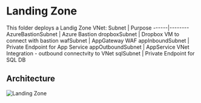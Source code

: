 # Landing Zone
This folder deploys a Landig Zone VNet:
Subnet | Purpose
------|--------
AzureBastionSubnet | Azure Bastion
dropboxSubnet | Dropbox VM to connect with bastion
wafSubnet | AppGateway WAF
appInboundSubnet | Private Endpoint for App Service
appOutboundSubnet | AppService VNet Integration - outbound connectvity to VNet
sqlSubnet | Private Endpoint for SQL DB
## Architecture
![Landing Zone](\lz.jpg)

